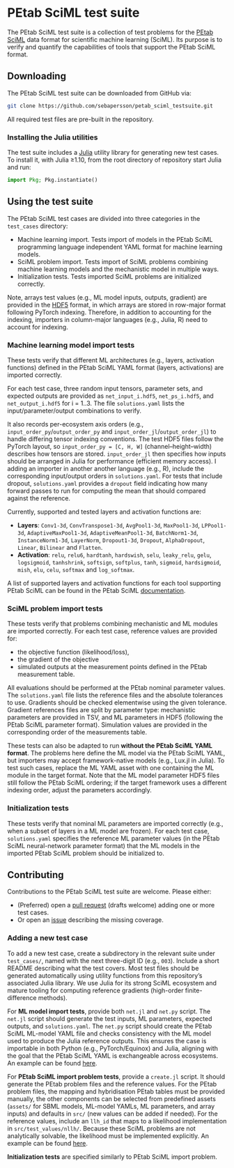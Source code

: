 # PEtab SciML test suite

The PEtab SciML test suite is a collection of test problems for the [PEtab SciML](https://github.com/PEtab-dev/petab_sciml) data format for scientific machine learning (SciML). Its purpose is to verify and quantify the capabilities of tools that support the PEtab SciML format.

## Downloading

The PEtab SciML test suite can be downloaded from GitHub via:

```bash
git clone https://github.com/sebapersson/petab_sciml_testsuite.git
```

All required test files are pre-built in the repository.

### Installing the Julia utilities

The test suite includes a [Julia](https://julialang.org/) utility library for generating new test cases. To install it, with Julia ≥1.10, from the root directory of repository start Julia and run:

```julia
import Pkg; Pkg.instantiate()
```

## Using the test suite

The PEtab SciML test cases are divided into three categories in the `test_cases` directory:

- Machine learning import. Tests import of models in the PEtab SciML programming language independent YAML format for machine learning models.
- SciML problem import. Tests import of SciML problems combining machine learning models and the mechanistic model in multiple ways.
- Initialization tests. Tests imported SciML problems are initialized correctly.

Note, arrays test values (e.g., ML model inputs, outputs, gradient) are provided in the [HDF5](https://www.hdfgroup.org/solutions/hdf5/) format, in which arrays are stored in row-major format following PyTorch indexing. Therefore, in addition to accounting for the indexing, importers in column-major languages (e.g., Julia, R) need to account for indexing.

### Machine learning model import tests

These tests verify that different ML architectures (e.g., layers, activation functions) defined in the PEtab SciML YAML format (layers, activations) are imported correctly.

For each test case, three random input tensors, parameter sets, and expected outputs are provided as `net_input_i.hdf5`, `net_ps_i.hdf5`, and `net_output_i.hdf5` for i = 1..3. The file `solutions.yaml` lists the input/parameter/output combinations to verify.

It also records per-ecosystem axis orders (e.g., `input_order_py`/`output_order_py` and `input_order_jl`/`output_order_jl`) to handle differing tensor indexing conventions. The test HDF5 files follow the PyTorch layout, so `input_order_py = [C, H, W]` (channel–height–width) describes how tensors are stored. `input_order_jl` then specifies how inputs should be arranged in Julia for performance (efficient memory access). I adding an importer in another another language (e.g., R), include the corresponding input/output orders in `solutions.yaml`. For tests that include dropout, `solutions.yaml` provides a `dropout` field indicating how many forward passes to run for computing the mean that should compared against the reference.

Currently, supported and tested layers and activation functions are:

- **Layers**: `Conv1-3d`, `ConvTranspose1-3d`, `AvgPool1-3d`, `MaxPool1-3d`, `LPPool1-3d`, `AdaptiveMaxPool1-3d`, `AdaptiveMeanPool1-3d`, `BatchNorm1-3d`, `InstanceNorm1-3d`, `LayerNorm`, `Dropout1-3d`, `Dropout`, `AlphaDropout`, `Linear`, `Bilinear` and `Flatten`.
- **Activation**: `relu`, `relu6`, `hardtanh`, `hardswish`, `selu`, `leaky_relu`, `gelu`, `logsigmoid`, `tanhshrink`, `softsign`, `softplus`, `tanh`, `sigmoid`, `hardsigmoid`, `mish`, `elu`, `celu`, `softmax` and `log_softmax`.

A list of supported layers and activation functions for each tool supporting PEtab SciML can be found in the PEtab SciML [documentation](https://petab-sciml.readthedocs.io/latest/layers.html).

### SciML problem import tests

These tests verify that problems combining mechanistic and ML modules are imported correctly. For each test case, reference values are provided for:

- the objective function (likelihood/loss),
- the gradient of the objective
- simulated outputs at the measurement points defined in the PEtab measurement table.

All evaluations should be performed at the PEtab nominal parameter values. The `solutions.yaml` file lists the reference files and the absolute tolerances to use. Gradients should be checked elementwise using the given tolerance. Gradient references files are split by parameter type: mechanistic parameters are provided in TSV, and ML parameters in HDF5 (following the PEtab SciML parameter format). Simulation values are provided in the corresponding order of the measurements table.

These tests can also be adapted to run **without the PEtab SciML YAML format**. The problems here define the ML model via the PEtab SciML YAML, but importers may accept framework-native models (e.g., Lux.jl in Julia). To test such cases, replace the ML YAML asset with one containing the ML module in the target format. Note that the ML model parameter HDF5 files still follow the PEtab SciML ordering; if the target framework uses a different indexing order, adjust the parameters accordingly.

### Initialization tests

These tests verify that nominal ML parameters are imported correctly (e.g., when a subset of layers in a ML model are frozen). For each test case, `solutions.yaml` specifies the reference ML parameter values (in the PEtab SciML neural-network parameter format) that the ML models in the imported PEtab SciML problem should be initialized to.

## Contributing

Contributions to the PEtab SciML test suite are welcome. Please either:

- (Preferred) open a [pull request](https://github.com/sebapersson/petab_sciml_testsuite/pulls) (drafts welcome) adding one or more test cases.
- Or open an [issue](https://github.com/sebapersson/petab_sciml_testsuite/issues) describing the missing coverage.

### Adding a new test case

To add a new test case, create a subdirectory in the relevant suite under `test_cases/`, named with the next three-digit ID (e.g., `003`). Include a short README describing what the test covers. Most test files should be generated automatically using utility functions from this repository’s associated Julia library. We use Julia for its strong SciML ecosystem and mature tooling for computing reference gradients (high-order finite-difference methods).

For **ML model import tests**, provide both `net.jl` and `net.py` script. The `net.jl` script should generate the test inputs, ML parameters, expected outputs, and `solutions.yaml`. The `net.py` script should create the PEtab SciML ML-model YAML file and checks consistency with the ML model used to produce the Julia reference outputs. This ensures the case is importable in both Python (e.g., PyTorch/Equinox) and Julia, aligning with the goal that the PEtab SciML YAML is exchangeable across ecosystems. An example can be found [here](https://github.com/sebapersson/petab_sciml_testsuite/tree/main/test_cases/net_import/001).

For **PEtab SciML import problem tests**, provide a `create.jl` script. It should generate the PEtab problem files and the reference values. For the PEtab problem files, the mapping and hybridisation PEtab tables must be provided manually, the other components can be selected from predefined assets (`assets/` for SBML models, ML-model YAMLs, ML parameters, and array inputs) and defaults in `src/` (new values can be added if needed). For the reference values, include an `llh_id` that maps to a likelihood implementation in `src/test_values/nllh/`. Because these SciML problems are not analytically solvable, the likelihood must be implemented explicitly. An example can be found [here](https://github.com/sebapersson/petab_sciml_testsuite/tree/main/test_cases/hybrid/001).

**Initialization tests** are specified similarly to PEtab SciML import problem.
